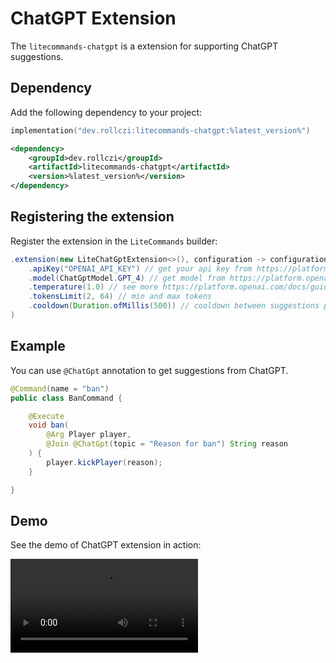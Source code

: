 # ChatGPT Extension

The `litecommands-chatgpt` is a extension for supporting ChatGPT suggestions.

## Dependency

Add the following dependency to your project:

<tabs>
<tab title="Gradle KTS">

```kotlin
implementation("dev.rollczi:litecommands-chatgpt:%latest_version%")
```
</tab>
<tab title="Maven">

```xml
<dependency>
    <groupId>dev.rollczi</groupId>
    <artifactId>litecommands-chatgpt</artifactId>
    <version>%latest_version%</version>
</dependency>
```
</tab>

</tabs>


## Registering the extension

Register the extension in the `LiteCommands` builder:

```java
.extension(new LiteChatGptExtension<>(), configuration -> configuration
    .apiKey("OPENAI_API_KEY") // get your api key from https://platform.openai.com/account/api-keys
    .model(ChatGptModel.GPT_4) // get model from https://platform.openai.com/docs/models/gpt-3-5
    .temperature(1.0) // see more https://platform.openai.com/docs/guides/gpt/how-should-i-set-the-temperature-parameter
    .tokensLimit(2, 64) // min and max tokens
    .cooldown(Duration.ofMillis(500)) // cooldown between suggestions per player
)
```

## Example

You can use `@ChatGpt` annotation to get suggestions from ChatGPT.

```Java
@Command(name = "ban")
public class BanCommand {

    @Execute
    void ban(
        @Arg Player player,
        @Join @ChatGpt(topic = "Reason for ban") String reason
    ) {
        player.kickPlayer(reason);
    }

}
```

## Demo

See the demo of ChatGPT extension in action:

<video src="../images/chat-gpt/chat-gpt.mp4"/>
